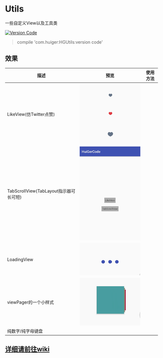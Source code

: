 
# Utils

一些自定义View以及工具类

[![Version Code](https://img.shields.io/badge/Version%20Code-1.2.2-brightgreen.svg)](https://jcenter.bintray.com/com/huiger/HGUtils)

> compile 'com.huiger:HGUtils:version code'


## 效果

描述 | 预览 | 使用方法
--- | --- | ---
LikeView(仿Twitter点赞) | ![likeView](/img/LikeView.gif) |
TabScrollView(TabLayout指示器可长可短) | ![TabScrollView](/img/TabScrollView.gif)
LoadingView | ![LoadingView](/img/LoadingView.gif) |
viewPager的一个小样式 | ![viewPager的一个小样式](/img/page.gif)
纯数字/纯字母键盘 | | 


## [详细请前往wiki](https://github.com/huiger/HuiGerCode/wiki)
